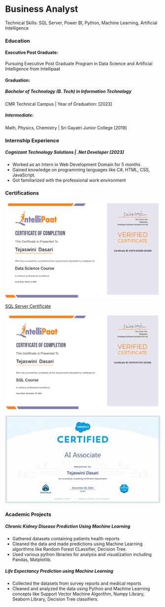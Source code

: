 # Business Analyst
Technical Skills: SQL Server, Power BI, Python, Machine Learning, Artificial Intelligence 

### Education
#### Executive Post Graduate: 
Pursuing Executive Post Graduate Program in Data Science and Artificial Intelligence from Intellipaat
#### Graduation: 
##### Bachelor of Technology (B. Tech) in Information Technology
CMR Technical Campus | Year of Graduation: [2023]
##### Intermediate:
Math, Physics, Chemistry | Sri Gayatri Junior College [2019]

### Internship Experience
##### Cognizant Technology Solutions | .Net Developer [2023]
* Worked as an Intern in Web Development Domain for 5 months
* Gained knowledge on programming languages like C#, HTML, CSS, JavaScript.
* Got familiarized with the professional work environment

### Certifications

<a href="https://example.com">
  <img src="assets/DS.png" alt="Clickable Image">
</a>

[SQL Server Certificate](https://github.com/Tejaswini-dasari/portfolio/blob/main/assets/SQL.pdf) 

[![SQL Server](https://raw.githubusercontent.com/Tejaswini-dasari/portfolio/main/assets/SQL.png)](https://github.com/Tejaswini-dasari/portfolio/blob/main/assets/SQL.pdf)

[![AI Associate](https://github.com/Tejaswini-dasari/portfolio/blob/main/assets/AI%20Associate.png)](https://github.com/Tejaswini-dasari/portfolio/blob/main/assets/Cert5477744_AIAssociate_20241218%20(2).pdf)



### Academic Projects
##### Chronic Kidney Disease Prediction Using Machine Learning
* Gathered datasets containing patients health reports
* Cleaned the data and made predictions using Machine Learning algorithms like Random Forest CLassifier, Decision Tree.
* Used various python libraries for analysis and visualization including Pandas, Matplotlib.

##### Life Expectancy Prediction using Machine Learning
* Collected the datasets from survey reports and medical reports
* Cleaned and analyzed the data using Python and Machine Learning concepts like Support Vector Machine Algorithm, Numpy Library, Seaborn Library, Decision Tree classifiers.

